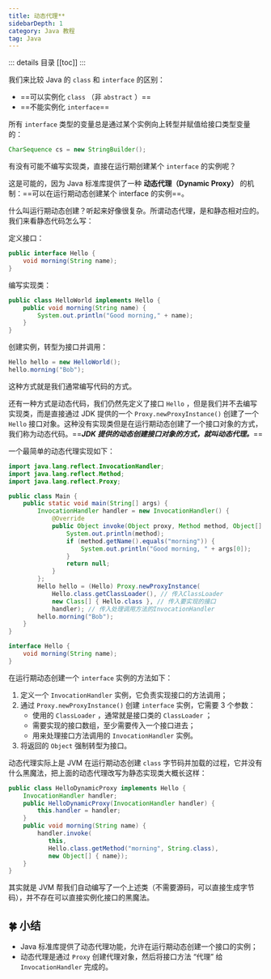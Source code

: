 ```yaml
---
title: 动态代理**
sidebarDepth: 1
category: Java 教程
tag: Java
---
```


::: details 目录
[[toc]]
:::


我们来比较 Java 的 `class` 和 `interface` 的区别：

- ==可以实例化 `class` （非 `abstract` ）==
- ==不能实例化 `interface`==

所有 `interface` 类型的变量总是通过某个实例向上转型并赋值给接口类型变量的：

```java
CharSequence cs = new StringBuilder();
```

有没有可能不编写实现类，直接在运行期创建某个 `interface` 的实例呢？

这是可能的，因为 Java 标准库提供了一种 **动态代理（Dynamic Proxy）** 的机制：==可以在运行期动态创建某个 interface 的实例==。

什么叫运行期动态创建？听起来好像很复杂。所谓动态代理，是和静态相对应的。我们来看静态代码怎么写：

定义接口：

```java
public interface Hello {
    void morning(String name);
}
```

编写实现类：

```java
public class HelloWorld implements Hello {
    public void morning(String name) {
        System.out.println("Good morning," + name);
    }
}
```

创建实例，转型为接口并调用：

```java
Hello hello = new HelloWorld();
hello.morning("Bob");
```

这种方式就是我们通常编写代码的方式。

还有一种方式是动态代码，我们仍然先定义了接口 `Hello` ，但是我们并不去编写实现类，而是直接通过 JDK 提供的一个 `Proxy.newProxyInstance()` 创建了一个 `Hello` 接口对象。这种没有实现类但是在运行期动态创建了一个接口对象的方式，我们称为动态代码。==***JDK 提供的动态创建接口对象的方式，就叫动态代理。***==

一个最简单的动态代理实现如下：

```java
import java.lang.reflect.InvocationHandler;
import java.lang.reflect.Method;
import java.lang.reflect.Proxy;

public class Main {
    public static void main(String[] args) {
        InvocationHandler handler = new InvocationHandler() {
            @Override
            public Object invoke(Object proxy, Method method, Object[] args) throws Throwable {
                System.out.println(method);
                if (method.getName().equals("morning")) {
                    System.out.println("Good morning, " + args[0]);
                }
                return null;
            }
        };
        Hello hello = (Hello) Proxy.newProxyInstance(
            Hello.class.getClassLoader(), // 传入ClassLoader
            new Class[] { Hello.class }, // 传入要实现的接口
            handler); // 传入处理调用方法的InvocationHandler
        hello.morning("Bob");
    }
}

interface Hello {
    void morning(String name);
}
```

在运行期动态创建一个 `interface` 实例的方法如下：

1. 定义一个 `InvocationHandler` 实例，它负责实现接口的方法调用；
2. 通过 `Proxy.newProxyInstance()` 创建 `interface` 实例，它需要 3 个参数：
   - 使用的 `ClassLoader` ，通常就是接口类的 `ClassLoader` ；
   - 需要实现的接口数组，至少需要传入一个接口进去；
   - 用来处理接口方法调用的 `InvocationHandler` 实例。
3. 将返回的 `Object` 强制转型为接口。


动态代理实际上是 JVM 在运行期动态创建 `class` 字节码并加载的过程，它并没有什么黑魔法，把上面的动态代理改写为静态实现类大概长这样：

```java
public class HelloDynamicProxy implements Hello {
    InvocationHandler handler;
    public HelloDynamicProxy(InvocationHandler handler) {
        this.handler = handler;
    }
    public void morning(String name) {
        handler.invoke(
           this,
           Hello.class.getMethod("morning", String.class),
           new Object[] { name});
    }
}
```

其实就是 JVM 帮我们自动编写了一个上述类（不需要源码，可以直接生成字节码），并不存在可以直接实例化接口的黑魔法。

## 🍀 小结

- Java 标准库提供了动态代理功能，允许在运行期动态创建一个接口的实例；
- 动态代理是通过 `Proxy` 创建代理对象，然后将接口方法 “代理” 给 `InvocationHandler` 完成的。

